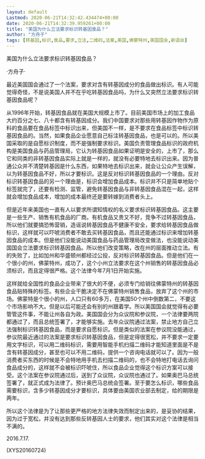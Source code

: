 ```yaml
---
layout: default
Lastmod: 2020-06-21T14:32:42.434474+00:00
date: 2020-06-21T14:32:39.959261+00:00
title: "美国为什么立法要求标识转基因食品？"
author: "方舟子"
tags: [转基因,标识,食品,要求,立法,二维码,法案,美国,佛蒙特州,美国国会,新语丝]
---
```


美国为什么立法要求标识转基因食品？

·方舟子·

最近美国国会通过了一个法案，要求对含有转基因成分的食品做出标识。有人可能觉得奇怪，不是说美国人并不在乎吃转基因食品吗，为什么又突然立法要求标识转基因食品呢？

从1996年开始，转基因食品就在美国大规模上市了。目前美国市场上的加工食品大约百分之七、八十都含有转基因成分。我们中国要求对那些用转基因作物作为原料的食品要在食品标签中标识出来，但美国不一样，是不要求在食品标签中标识转基因食品的。当然，如果食品企业愿意自己标注转基因食品，也是可以的。所以美国采取的是自愿标识制度，而不是强制要求标识。美国负责管理食品标识的政府机构是美国食品与药品管理局，它认为转基因食品如果证明是安全的，上市了，那么它和同类的非转基因食品实际上就是一样的，就没有必要特地去标识出来。因为普通公众并不清楚转基因是什么东西，如果特地去标识出来，就会让公众产生误解，以为转基因食品不好，所以才要标识。这是反对标识转基因食品的一个理由。反对标识转基因食品的另一个理由是，标识会增加食品成本。标识并不只是简单地贴个标签就完了，还要有检测、监管，避免转基因食品与非转基因食品混在一起，这样就会增加食品成本，增加的成本最终还是要转嫁到消费者头上。

但是近年来美国也一直有人以要求所谓知情权的名义要求标识转基因食品。这主要是一些生产、销售有机食品的厂商。有机食品又贵又不好，竞争不过转基因食品，所以他们就要搞恐怖营销，造谣说转基因食品不健康不安全，要求给转基因食品做标识，这样就可以吓唬消费者不敢去买转基因食品，而且还能通过标识来增加转基因食品的成本。但是他们没能说动美国食品与药品管理局改变做法，也没能说动美国国会立法要求标识转基因食品。所以他们改变策略，改在州的层面推动立法。有的失败了，比如加州和华盛顿州都经过公投，反对标识转基因食品。但是他们在一个很小的州，佛蒙特州，成功了，这个小州立法要求在这个州销售的转基因食品必须标识，而且定得很严格。这个法律今年7月1日开始实施。

这样就给全国性的食品企业带来了很大的不便，必须专门给销往佛蒙特州的转基因食品贴特殊的标签。有些企业干脆决定不在佛蒙特州销售食品，放弃了这个州的市场。佛蒙特是个很小的州，人口只有60多万，在美国50个州中倒数第二，不要这个市场影响不大。但是以后可能还会有别的州跟着学。所以美国国会就觉得有必要管管这件事，不能让州各自为政。美国国会分为众议院和参议院，一个法律要两院都通过了，而且总统签署了，才能够实施。去年众议院通过法案，禁止地方自己立法强制标识转基因食品，而是要求自愿标识。但是类似的法案在参议院没能通过，参议院最近通过的法案是要求标识转基因食品，但是定得很宽松，并不要求一定要用文字标识，可以用二维码标识，需要用智能手机扫描二维码才能知道里面是不是含有转基因成分，甚至也可以不用二维码，提供一个咨询电话就可以了。因为一般消费者买东西的时候是不会特地用手机去扫描二维码的，也不会特地打电话去询问食品成分的，这样就不会被标识吓唬住，所以食品企业觉得这个标识方案可以接受。这个法案在参议院通过后，送到了众议院，众议院也通过了。如果奥巴马总统签署了，就正式成为法律了。预计奥巴马总统会签署。至于要怎么标识，哪些食品需要标识，含多少转基因成分才要标识，具体要由美国农业部去制定，给的期限是两年。

所以这个法律是为了让那些更严格的地方法律失效而制定出来的，是妥协的结果，因为过于宽松，并没有达到那些反转基因人士的要求，他们其实对这个法律是相当不满的。

2016.7.17.

(XYS20160724)

